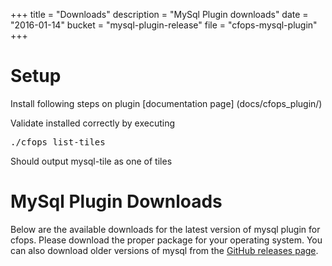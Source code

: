 +++
title = "Downloads"
description = "MySql Plugin downloads"
date = "2016-01-14"
bucket = "mysql-plugin-release"
file = "cfops-mysql-plugin"
+++

# Setup
Install following steps on plugin [documentation page] (docs/cfops_plugin/)

Validate installed correctly by executing <pre class="terminal">
./cfops list-tiles
</pre>
Should output mysql-tile as one of tiles

# MySql Plugin Downloads

Below are the available downloads for the latest version of mysql plugin for cfops. Please
download the proper package for your operating system. You can also download
older versions of mysql from the
[GitHub releases page](https://github.com/pivotalservices/cfops-mysql-plugin/releases).
